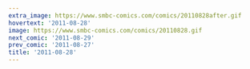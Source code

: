 ```yaml
---
extra_image: https://www.smbc-comics.com/comics/20110828after.gif
hovertext: '2011-08-28'
image: https://www.smbc-comics.com/comics/20110828.gif
next_comic: '2011-08-29'
prev_comic: '2011-08-27'
title: '2011-08-28'
---
```


